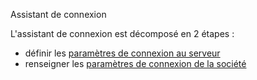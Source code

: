 




Assistant de connexion




L'assistant de connexion est décomposé en 2 étapes :


* définir les [paramètres de connexion au serveur](BaseDonnees.md)
* renseigner les [paramètres de connexion de la société](UtilisateurOptions.md)


